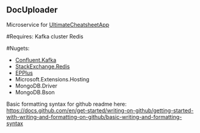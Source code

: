 ## DocUploader

Microservice for [UltimateCheatsheetApp](https://github.com/denvolxx/UltimateCheatsheetApp)

#Requires:
Kafka cluster
Redis

#Nugets:
- [Confluent.Kafka](https://www.nuget.org/packages/confluent.kafka/)
- [StackExchange.Redis](https://www.nuget.org/packages/stackexchange.redis)
- [EPPlus](https://github.com/EPPlusSoftware/EPPlus?form=MG0AV3)
- Microsoft.Extensions.Hosting
- MongoDB.Driver
- MongoDB.Bson

Basic formatting syntax for github readme here: https://docs.github.com/en/get-started/writing-on-github/getting-started-with-writing-and-formatting-on-github/basic-writing-and-formatting-syntax
